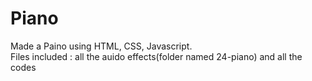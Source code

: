 # Piano
Made a Paino using HTML, CSS, Javascript. 
<br> 
Files included : all the auido effects(folder named 24-piano) and all the codes 
